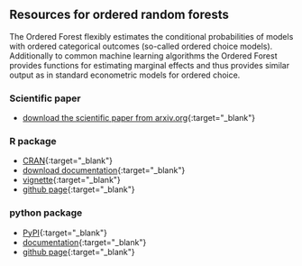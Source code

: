 ## Resources for ordered random forests

The Ordered Forest flexibly estimates the conditional probabilities of models with ordered categorical outcomes (so-called ordered choice models). Additionally to common machine learning algorithms the Ordered Forest provides functions for estimating marginal effects and thus provides similar output as in standard econometric models for ordered choice.

### Scientific paper

- [download the scientific paper from arxiv.org](https://arxiv.org/abs/1907.02436){:target="_blank"}

### R package

- [CRAN](https://cran.r-project.org/web/packages/orf/index.html){:target="_blank"}
- [download documentation](https://cran.r-project.org/web/packages/orf/orf.pdf){:target="_blank"}
- [vignette](https://cran.r-project.org/web/packages/orf/vignettes/orf_vignette.html){:target="_blank"}
- [github page](https://github.com/orf-lab/orf-R){:target="_blank"}

### python package

- [PyPI](https://pypi.org/project/orf/){:target="_blank"}
- [documentation](https://orf-lab.github.io/orf-py/){:target="_blank"}
- [github page](https://github.com/orf-lab/orf-py){:target="_blank"}
